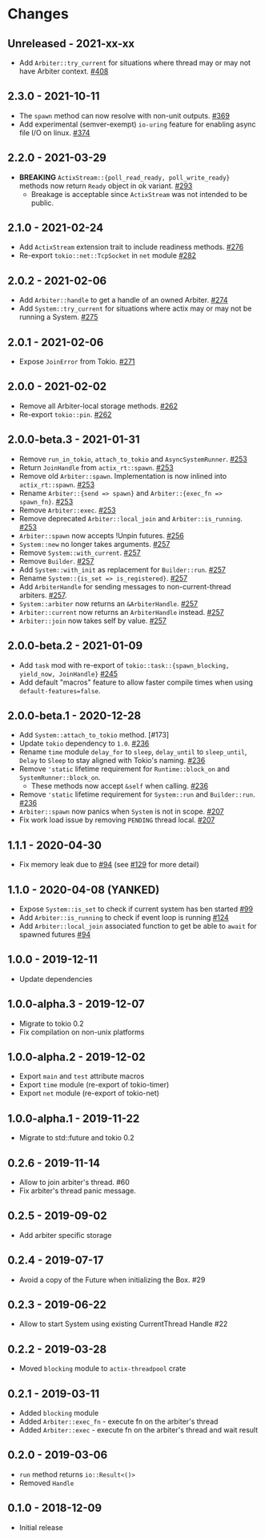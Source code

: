 # Changes

## Unreleased - 2021-xx-xx
* Add `Arbiter::try_current` for situations where thread may or may not have Arbiter context. [#408]

[#408]: https://github.com/actix/actix-net/pull/408


## 2.3.0 - 2021-10-11
* The `spawn` method can now resolve with non-unit outputs. [#369]
* Add experimental (semver-exempt) `io-uring` feature for enabling async file I/O on linux. [#374]

[#369]: https://github.com/actix/actix-net/pull/369
[#374]: https://github.com/actix/actix-net/pull/374


## 2.2.0 - 2021-03-29
* **BREAKING** `ActixStream::{poll_read_ready, poll_write_ready}` methods now return
  `Ready` object in ok variant. [#293]
  * Breakage is acceptable since `ActixStream` was not intended to be public.

[#293]: https://github.com/actix/actix-net/pull/293


## 2.1.0 - 2021-02-24
* Add `ActixStream` extension trait to include readiness methods. [#276]
* Re-export `tokio::net::TcpSocket` in `net` module [#282]

[#276]: https://github.com/actix/actix-net/pull/276
[#282]: https://github.com/actix/actix-net/pull/282


## 2.0.2 - 2021-02-06
* Add `Arbiter::handle` to get a handle of an owned Arbiter. [#274]
* Add `System::try_current` for situations where actix may or may not be running a System. [#275]

[#274]: https://github.com/actix/actix-net/pull/274
[#275]: https://github.com/actix/actix-net/pull/275


## 2.0.1 - 2021-02-06
* Expose `JoinError` from Tokio. [#271]

[#271]: https://github.com/actix/actix-net/pull/271


## 2.0.0 - 2021-02-02
* Remove all Arbiter-local storage methods. [#262]
* Re-export `tokio::pin`. [#262]

[#262]: https://github.com/actix/actix-net/pull/262


## 2.0.0-beta.3 - 2021-01-31
* Remove `run_in_tokio`, `attach_to_tokio` and `AsyncSystemRunner`. [#253]
* Return `JoinHandle` from `actix_rt::spawn`. [#253]
* Remove old `Arbiter::spawn`. Implementation is now inlined into `actix_rt::spawn`. [#253]
* Rename `Arbiter::{send => spawn}` and `Arbiter::{exec_fn => spawn_fn}`. [#253]
* Remove `Arbiter::exec`. [#253]
* Remove deprecated `Arbiter::local_join` and `Arbiter::is_running`. [#253]
* `Arbiter::spawn` now accepts !Unpin futures. [#256]
* `System::new` no longer takes arguments. [#257]
* Remove `System::with_current`. [#257]
* Remove `Builder`. [#257]
* Add `System::with_init` as replacement for `Builder::run`. [#257]
* Rename `System::{is_set => is_registered}`. [#257]
* Add `ArbiterHandle` for sending messages to non-current-thread arbiters. [#257].
* `System::arbiter` now returns an `&ArbiterHandle`. [#257]
* `Arbiter::current` now returns an `ArbiterHandle` instead. [#257]
* `Arbiter::join` now takes self by value. [#257]

[#253]: https://github.com/actix/actix-net/pull/253
[#254]: https://github.com/actix/actix-net/pull/254
[#256]: https://github.com/actix/actix-net/pull/256
[#257]: https://github.com/actix/actix-net/pull/257


## 2.0.0-beta.2 - 2021-01-09
* Add `task` mod with re-export of `tokio::task::{spawn_blocking, yield_now, JoinHandle}` [#245]
* Add default "macros" feature to allow faster compile times when using `default-features=false`.

[#245]: https://github.com/actix/actix-net/pull/245


## 2.0.0-beta.1 - 2020-12-28
* Add `System::attach_to_tokio` method. [#173]
* Update `tokio` dependency to `1.0`. [#236]
* Rename `time` module `delay_for` to `sleep`, `delay_until` to `sleep_until`, `Delay` to `Sleep`
  to stay aligned with Tokio's naming. [#236]
* Remove `'static` lifetime requirement for `Runtime::block_on` and `SystemRunner::block_on`.
  * These methods now accept `&self` when calling. [#236]
* Remove `'static` lifetime requirement for `System::run` and `Builder::run`. [#236]
* `Arbiter::spawn` now panics when `System` is not in scope. [#207]
* Fix work load issue by removing `PENDING` thread local. [#207]

[#207]: https://github.com/actix/actix-net/pull/207
[#236]: https://github.com/actix/actix-net/pull/236


## 1.1.1 - 2020-04-30
* Fix memory leak due to [#94] (see [#129] for more detail)

[#129]: https://github.com/actix/actix-net/issues/129


## 1.1.0 - 2020-04-08 (YANKED)
* Expose `System::is_set` to check if current system has ben started [#99]
* Add `Arbiter::is_running` to check if event loop is running [#124]
* Add `Arbiter::local_join` associated function
  to get be able to `await` for spawned futures [#94]

[#94]: https://github.com/actix/actix-net/pull/94
[#99]: https://github.com/actix/actix-net/pull/99
[#124]: https://github.com/actix/actix-net/pull/124


## 1.0.0 - 2019-12-11
* Update dependencies


## 1.0.0-alpha.3 - 2019-12-07
* Migrate to tokio 0.2
* Fix compilation on non-unix platforms


## 1.0.0-alpha.2 - 2019-12-02
* Export `main` and `test` attribute macros
* Export `time` module (re-export of tokio-timer)
* Export `net` module (re-export of tokio-net)


## 1.0.0-alpha.1 - 2019-11-22
* Migrate to std::future and tokio 0.2


## 0.2.6 - 2019-11-14
* Allow to join arbiter's thread. #60
* Fix arbiter's thread panic message.


## 0.2.5 - 2019-09-02
* Add arbiter specific storage


## 0.2.4 - 2019-07-17
* Avoid a copy of the Future when initializing the Box. #29


## 0.2.3 - 2019-06-22
* Allow to start System using existing CurrentThread Handle #22


## 0.2.2 - 2019-03-28
* Moved `blocking` module to `actix-threadpool` crate


## 0.2.1 - 2019-03-11
* Added `blocking` module
* Added `Arbiter::exec_fn` - execute fn on the arbiter's thread
* Added `Arbiter::exec` - execute fn on the arbiter's thread and wait result


## 0.2.0 - 2019-03-06
* `run` method returns `io::Result<()>`
* Removed `Handle`


## 0.1.0 - 2018-12-09
* Initial release
